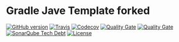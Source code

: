 
# Gradle Jave Template forked


[![GitHub version](https://img.shields.io/github/tag/ReneNeubert/gradle-java-template.svg)](https://github.com/ReneNeubert/gradle-java-template)
[![Travis](https://img.shields.io/travis/ReneNeubert/gradle-java-template.svg)](https://travis-ci.org/ReneNeubert/gradle-java-template)
[![Codecov](https://img.shields.io/codecov/c/github/ReneNeubert/gradle-java-template.svg)](https://codecov.io/gh/ReneNeubert/gradle-java-template)
[![Quality Gate](https://sonar.aldeso.com/api/badges/gate?key=org.softcake.gradle-java-template:master)](https://sonar.aldeso.com/dashboard/index/org.softcake.gradle-java-template:master)
[![Quality Gate](https://sonar.aldeso.com/api/badges/measure?key=org.softcake.gradle-java-template:master&metric=bugs&blinking=true )](https://sonar.aldeso.com/dashboard/index/org.softcake.gradle-java-template:master)
[![SonarQube Tech Debt](https://img.shields.io/sonar/https/sonar.aldeso.com/org.softcake.gradle-java-template:master/tech_debt.svg)](https://sonar.aldeso.com/dashboard/index/org.softcake.gradle-java-template:master)
[![License](https://img.shields.io/badge/License-Apache%202.0-blue.svg)](https://opensource.org/licenses/Apache-2.0)

